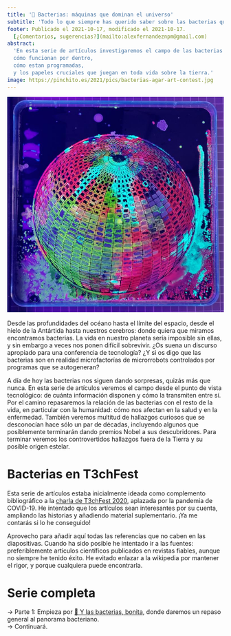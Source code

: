 ```yaml
---
title: '🦠 Bacterias: máquinas que dominan el universo'
subtitle: 'Todo lo que siempre has querido saber sobre las bacterias que nos rodean'
footer: Publicado el 2021-10-17, modificado el 2021-10-17.
  [¿Comentarios, sugerencias?](mailto:alexfernandeznpm@gmail.com)
abstract:
  'En esta serie de artículos investigaremos el campo de las bacterias desde un punto de vista tecnológico:
  cómo funcionan por dentro,
  cómo estan programadas,
  y los papeles cruciales que juegan en toda vida sobre la tierra.'
image: https://pinchito.es/2021/pics/bacterias-agar-art-contest.jpg
---
```


!["Latitudes Leaking Longitudes", obra de Tarah Rhoda para el concurso "Agar Art" de la Sociedad Estadounidense de Microbiología. [Fuente](https://www.nationalgeographic.com/science/2019/11/agar-art-contest-winners-create-gorgeous-art-from-live-bacteria/).](/2021/pics/bacterias-agar-art-contest.jpg "Placas de agar multicolor dispuestas en forma de globo terráqueo.")

Desde las profundidades del océano hasta el límite del espacio,
desde el hielo de la Antártida hasta nuestros cerebros:
donde quiera que miramos encontramos bacterias.
La vida en nuestro planeta sería imposible sin ellas,
y sin embargo a veces nos ponen difícil sobrevivir.
¿Os suena un discurso apropiado para una conferencia de tecnología?
¿Y si os digo que las bacterias son en realidad microfactorías de microrrobots controlados por programas que se autogeneran?

A día de hoy las bacterias nos siguen dando sorpresas,
quizás más que nunca.
En esta serie de artículos veremos el campo desde el punto de vista tecnológico:
de cuánta información disponen y cómo la transmiten entre sí.
Por el camino repasaremos la relación de las bacterias con el resto de la vida,
en particular con la humanidad:
cómo nos afectan en la salud y en la enfermedad.
También veremos multitud de hallazgos curiosos que se desconocían hace sólo un par de décadas,
incluyendo algunos que posiblemente terminarán dando premios Nobel a sus descubridores.
Para terminar veremos los controvertidos hallazgos fuera de la Tierra y su posible origen estelar.

# Bacterias en T3chFest

Esta serie de artículos estaba inicialmente ideada como complemento bibliográfico a la
[charla de T3chFest 2020](https://t3chfest.es/2020/),
aplazada por la pandemia de COVID-19.
He intentado que los artículos sean interesantes por su cuenta,
ampliando las historias y añadiendo material suplementario.
¡Ya me contarás si lo he conseguido!

Aprovecho para añadir aquí todas las referencias que no caben en las diapositivas.
Cuando ha sido posible he intentado ir a las fuentes:
preferiblemente artículos científicos publicados en revistas fiables,
aunque no siempre he tenido éxito.
He evitado enlazar a la wikipedia por mantener el rigor,
y porque cualquiera puede encontrarla.

# Serie completa

→ Parte 1: Empieza por [🦠 Y las bacterias, bonita](/2021/bacterias-bonita),
donde daremos un repaso general al panorama bacteriano.  
→ Continuará.  
<!--
* → Parte 2: [Tecnología bacteriana](/2021/bacterias-tecnologia).
* → Parte 3: [El largo camino a la simbiosis](/2021/bacterias-simbiosis).
* → Parte 4: [Enfermedades autoinmunes](/2021/bacterias-autoinmunes).
* → Parte 5: [¿Venimos de las estrellas?](/2021/bacterias-estrellas)
* → Parte 6: [Conclusiones](/2021/bacterias-conclusiones).
-->

